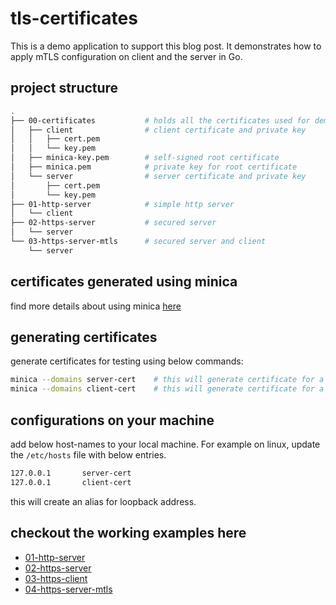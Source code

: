 # tls-certificates

This is a demo application to support this blog post. It demonstrates how to apply mTLS configuration on client and the server in Go.

## project structure
```bash
.
├── 00-certificates           # holds all the certificates used for demonstration
│   ├── client                # client certificate and private key
│   │   ├── cert.pem
│   │   └── key.pem
│   ├── minica-key.pem        # self-signed root certificate  
│   ├── minica.pem            # private key for root certificate
│   └── server                # server certificate and private key
│       ├── cert.pem
│       └── key.pem
├── 01-http-server            # simple http server
│   └── client
├── 02-https-server           # secured server
│   └── server
└── 03-https-server-mtls      # secured server and client
    └── server
```
## certificates generated using minica

find more details about using minica [here](https://github.com/jsha/minica)

## generating certificates

generate certificates for testing using below commands:
```bash
minica --domains server-cert    # this will generate certificate for a domain "server-cert"
minica --domains client-cert    # this will generate certificate for a domain "client-cert"
```

## configurations on your machine

add below host-names to your local machine. For example on linux, update the `/etc/hosts` file with below entries.
```bash
127.0.0.1       server-cert
127.0.0.1       client-cert
```
this will create an alias for loopback address. 

## checkout the working examples here

- [01-http-server](01-http-server/readme.md)
- [02-https-server](02-https-server/readme.md)
- [03-https-client](03-https-client/readme.md)
- [04-https-server-mtls](04-https-server-mtls/readme.md)